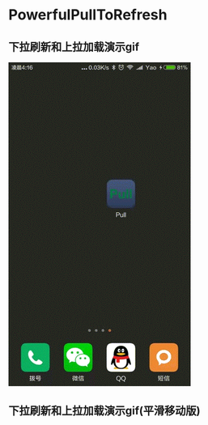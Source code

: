 # PowerfulPullToRefresh

## 下拉刷新和上拉加载演示gif
![image](https://github.com/yaodiwei/PowerfulPullToRefresh/blob/master/raw/master/images/BasePullToRefresh.gif)


## 下拉刷新和上拉加载演示gif(平滑移动版)
